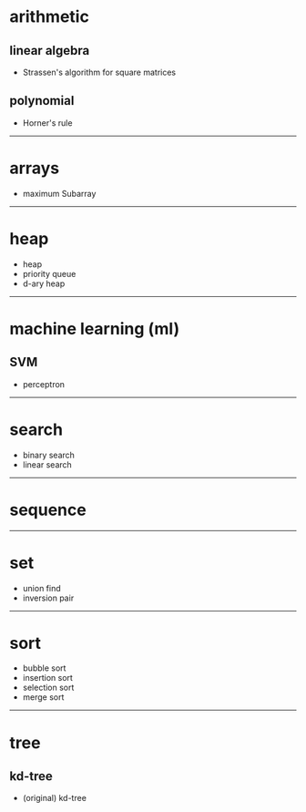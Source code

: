 # arithmetic

## linear algebra
- Strassen's algorithm for square matrices

## polynomial
- Horner's rule


---------

# arrays
- maximum Subarray

---------

# heap
- heap
- priority queue
- d-ary heap

---------

# machine learning (ml)

## SVM
- perceptron

---------

# search
- binary search
- linear search

----------

# sequence

----------

# set
- union find
- inversion pair

----------

# sort
- bubble sort
- insertion sort
- selection sort
- merge sort

----------

# tree

## kd-tree
- (original) kd-tree

